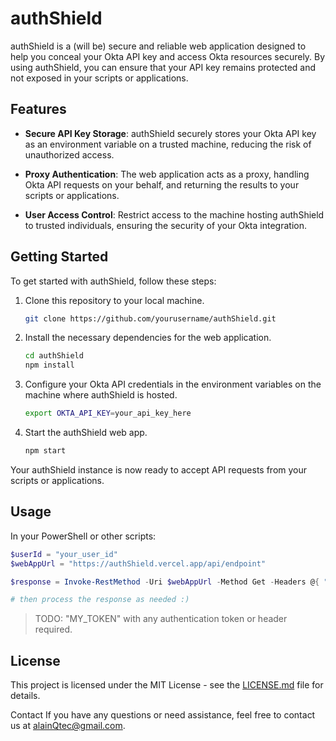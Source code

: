 # authShield

authShield is a (will be) secure and reliable web application designed to help you conceal your Okta API key and access Okta resources securely. By using authShield, you can ensure that your API key remains protected and not exposed in your scripts or applications.

## Features

- **Secure API Key Storage**: authShield securely stores your Okta API key as an environment variable on a trusted machine, reducing the risk of unauthorized access.

- **Proxy Authentication**: The web application acts as a proxy, handling Okta API requests on your behalf, and returning the results to your scripts or applications.

- **User Access Control**: Restrict access to the machine hosting authShield to trusted individuals, ensuring the security of your Okta integration.

## Getting Started

To get started with authShield, follow these steps:

1. Clone this repository to your local machine.
   
   ```bash
   git clone https://github.com/yourusername/authShield.git
   ```

2. Install the necessary dependencies for the web application.

   ```bash
   cd authShield
   npm install
   ```
   
4. Configure your Okta API credentials in the environment variables on the machine where authShield is hosted.
   
   ```bash
   export OKTA_API_KEY=your_api_key_here
   ```
   
6. Start the authShield web app.

   ```bash
   npm start
   ```
Your authShield instance is now ready to accept API requests from your scripts or applications.

## Usage

In your PowerShell or other scripts:

```PowerShell
$userId = "your_user_id"
$webAppUrl = "https://authShield.vercel.app/api/endpoint"

$response = Invoke-RestMethod -Uri $webAppUrl -Method Get -Headers @{ "Authorization" = "Bearer MY_TOKEN" }

# then process the response as needed :)
```

>TODO: "MY_TOKEN" with any authentication token or header required.

## License

This project is licensed under the MIT License - see the [LICENSE.md](LICENSE.md) file for details.

Contact
If you have any questions or need assistance, feel free to contact us at alainQtec@gmail.com.
